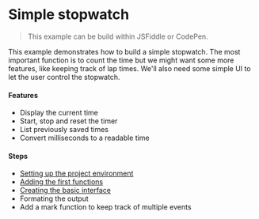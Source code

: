 # Simple stopwatch
> This example can be build within JSFiddle or CodePen.

This example demonstrates how to build a simple stopwatch. The most important function is to count the time but we might want some more features, like keeping track of lap times. We'll also need some simple UI to let the user control the stopwatch. 

#### Features
* Display the current time
* Start, stop and reset the timer
* List previously saved times
* Convert milliseconds to a readable time

#### Steps
* [Setting up the project environment][step_1]
* [Adding the first functions][step_2]
* [Creating the basic interface][step_3]
* Formating the output
* Add a mark function to keep track of multiple events

[step_1]: Step%201%20-%20Setup.md
[step_2]: Step%202%20-%20Basic%20Functions.md
[step_3]: Step%203%20-%20Interface.md

